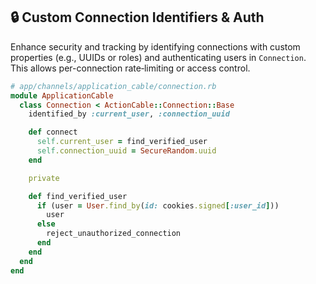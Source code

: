 ## 🔒 Custom Connection Identifiers & Auth

Enhance security and tracking by identifying connections with custom properties (e.g., UUIDs or roles) and authenticating users in `Connection`. This allows per-connection rate‐limiting or access control.

```ruby
# app/channels/application_cable/connection.rb
module ApplicationCable
  class Connection < ActionCable::Connection::Base
    identified_by :current_user, :connection_uuid

    def connect
      self.current_user = find_verified_user
      self.connection_uuid = SecureRandom.uuid
    end

    private

    def find_verified_user
      if (user = User.find_by(id: cookies.signed[:user_id]))
        user
      else
        reject_unauthorized_connection
      end
    end
  end
end
```